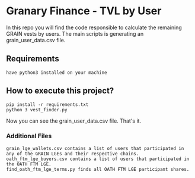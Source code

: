 # Granary Finance - TVL by User

In this repo you will find the code responsible to calculate the remaining GRAIN vests by users.
The main scripts is generating an grain_user_data.csv file.
## Requirements
```
have python3 installed on your machine
```
## How to execute this project?

```
pip install -r requirements.txt
python 3 vest_finder.py
```

Now you can see the grain_user_data.csv file. That's it.

### Additional Files
```
grain_lge_wallets.csv contains a list of users that participated in any of the GRAIN LGEs and their respective chains.
oath_ftm_lge_buyers.csv contains a list of users that participated in the OATH FTM LGE.
find_oath_ftm_lge_terms.py finds all OATH FTM LGE participant shares.
```
